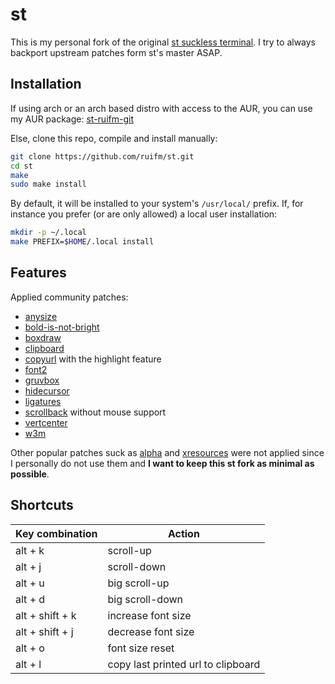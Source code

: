 # st

This is my personal fork of the original [st suckless terminal](https://st.suckless.org/). I try to always backport upstream patches form st's master ASAP.

## Installation

If using arch or an arch based distro with access to the AUR, you can use my AUR
package: [st-ruifm-git](https://aur.archlinux.org/packages/st-ruifm-git/)

Else, clone this repo, compile and install manually:

```bash
git clone https://github.com/ruifm/st.git
cd st
make
sudo make install
```

By default, it will be installed to your system's `/usr/local/` prefix. If, for
instance you prefer (or are only allowed) a local user installation:

```bash
mkdir -p ~/.local
make PREFIX=$HOME/.local install
```

## Features

Applied community patches:

* [anysize](https://st.suckless.org/patches/anysize/)
* [bold-is-not-bright](https://st.suckless.org/patches/bold-is-not-bright/)
* [boxdraw](https://st.suckless.org/patches/boxdraw/)
* [clipboard](https://st.suckless.org/patches/clipboard/)
* [copyurl](https://st.suckless.org/patches/copyurl/) with the highlight feature
* [font2](https://st.suckless.org/patches/font2/)
* [gruvbox](https://st.suckless.org/patches/gruvbox/)
* [hidecursor](https://st.suckless.org/patches/hidecursor/)
* [ligatures](https://st.suckless.org/patches/ligatures/)
* [scrollback](https://st.suckless.org/patches/scrollback/) without mouse support
* [vertcenter](https://st.suckless.org/patches/vertcenter/)
* [w3m](https://st.suckless.org/patches/w3m/)

Other popular patches suck as [alpha](https://st.suckless.org/patches/alpha/)
and [xresources](https://st.suckless.org/patches/xresources/) were not applied
since I personally do not use them and **I want to keep this st fork as minimal
as possible**.

## Shortcuts

Key combination | Action
--- | ---
alt + k | scroll-up
alt + j | scroll-down
alt + u | big scroll-up
alt + d | big scroll-down
alt + shift + k | increase font size
alt + shift + j | decrease font size
alt + o | font size reset
alt + l | copy last printed url to clipboard
